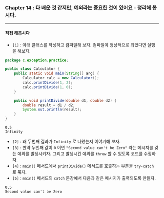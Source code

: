 
### Chapter 14 : 다 배운 것 같지만, 예외라는 중요한 것이 있어요 - 정리해 봅시다.

---

#### 직접 해봅시다

- `[1]` : 아래 클래스를 작성하고 컴파일해 보자. 컴파일이 정상적으로 되었다면 실행을 해보자.

```java
package c.exception.practice;

public class Calculator {
    public static void main(String[] arg) {
        Calculator calc = new Calculator();
        calc.printDivide(1, 2);
        calc.printDivide(1, 0);
    }

    public void printDivide(double d1, double d2) {
        double result = d1 / d2;
        System.out.println(result);
    }
}
```
```
0.5
Infinity
```

- `[2]` : 왜 두번째 결과가 `Infinity` 로 나왔는지 이야기해 보자. 
- `[3]` : 만약 두번째 값이 `0` 이면 `"Second value can't be Zero"` 라는 메시지를 갖는 예외를 발생시키자. 그리고 발생시킨 예외를 `throw` 할 수 있도록 코드를 수정하자.
- `[4]` : `main()` 메서드에서 `printDivide()` 메서드를 호출하는 부분을 `try-catch` 로 묶자.
- `[5]` : `main()` 메서드의 `catch` 문장에서 다음과 같은 메시지가 출력되도록 만들자.

```
0.5
Second value can't be Zero
```
